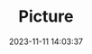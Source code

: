 ---
weight: 1
images:
- /images/edited/158.jpeg
title: Picture
date: 2023-11-11 14:03:37
tags:
- luminar
- work
---